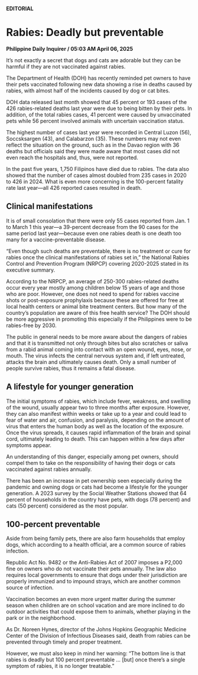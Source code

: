 **EDITORIAL**

# Rabies: Deadly but preventable

****Philippine Daily Inquirer / 05:03 AM April 06, 2025****

It’s not exactly a secret that dogs and cats are adorable but they can be harmful if they are not vaccinated against rabies.

The Department of Health (DOH) has recently reminded pet owners to have their pets vaccinated following new data showing a rise in deaths caused by rabies, with almost half of the incidents caused by dog or cat bites.

DOH data released last month showed that 45 percent or 193 cases of the 426 rabies-related deaths last year were due to being bitten by their pets. In addition, of the total rabies cases, 41 percent were caused by unvaccinated pets while 56 percent involved animals with uncertain vaccination status.

The highest number of cases last year were recorded in Central Luzon (56), Soccsksargen (43), and Calabarzon (35). These numbers may not even reflect the situation on the ground, such as in the Davao region with 36 deaths but officials said they were made aware that most cases did not even reach the hospitals and, thus, were not reported.

In the past five years, 1,750 Filipinos have died due to rabies. The data also showed that the number of cases almost doubled from 235 cases in 2020 to 426 in 2024. What is even more concerning is the 100-percent fatality rate last year—all 426 reported cases resulted in death.

## Clinical manifestations

It is of small consolation that there were only 55 cases reported from Jan. 1 to March 1 this year—a 39-percent decrease from the 90 cases for the same period last year—because even one rabies death is one death too many for a vaccine-preventable disease.

“Even though such deaths are preventable, there is no treatment or cure for rabies once the clinical manifestations of rabies set in,” the National Rabies Control and Prevention Program (NRPCP) covering 2020-2025 stated in its executive summary.

According to the NRPCP, an average of 250-300 rabies-related deaths occur every year mostly among children below 15 years of age and those who are poor. However, one does not need to spend for rabies vaccine shots or post-exposure prophylaxis because these are offered for free at local health centers or animal bite treatment centers. But how many of the country’s population are aware of this free health service? The DOH should be more aggressive in promoting this especially if the Philippines were to be rabies-free by 2030.

The public in general needs to be more aware about the dangers of rabies and that it is transmitted not only through bites but also scratches or saliva from a rabid animal coming into contact with an open wound, eyes, nose, or mouth. The virus infects the central nervous system and, if left untreated, attacks the brain and ultimately causes death. Only a small number of people survive rabies, thus it remains a fatal disease.

## A lifestyle for younger generation

The initial symptoms of rabies, which include fever, weakness, and swelling of the wound, usually appear two to three months after exposure. However, they can also manifest within weeks or take up to a year and could lead to fear of water and air, confusion, and paralysis, depending on the amount of virus that enters the human body as well as the location of the exposure. Once the virus spreads, it causes rapid inflammation of the brain and spinal cord, ultimately leading to death. This can happen within a few days after symptoms appear.

An understanding of this danger, especially among pet owners, should compel them to take on the responsibility of having their dogs or cats vaccinated against rabies annually.

There has been an increase in pet ownership seen especially during the pandemic and owning dogs or cats had become a lifestyle for the younger generation. A 2023 survey by the Social Weather Stations showed that 64 percent of households in the country have pets, with dogs (78 percent) and cats (50 percent) considered as the most popular.

## 100-percent preventable

Aside from being family pets, there are also farm households that employ dogs, which according to a health official, are a common source of rabies infection.

Republic Act No. 9482 or the Anti-Rabies Act of 2007 imposes a P2,000 fine on owners who do not vaccinate their pets annually. The law also requires local governments to ensure that dogs under their jurisdiction are properly immunized and to impound strays, which are another common source of infection.

Vaccination becomes an even more urgent matter during the summer season when children are on school vacation and are more inclined to do outdoor activities that could expose them to animals, whether playing in the park or in the neighborhood.

As Dr. Noreen Hynes, director of the Johns Hopkins Geographic Medicine Center of the Division of Infectious Diseases said, death from rabies can be prevented through timely and proper treatment.

However, we must also keep in mind her warning: “The bottom line is that rabies is deadly but 100 percent preventable … [but] once there’s a single symptom of rabies, it is no longer treatable.”